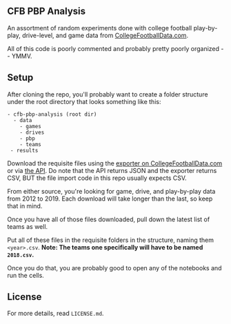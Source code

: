 CFB PBP Analysis
---

An assortment of random experiments done with college football play-by-play, drive-level, and game data from [CollegeFootballData.com](https://collegefootballdata.com).

All of this code is poorly commented and probably pretty poorly organized -- YMMV.

## Setup

After cloning the repo, you'll probably want to create a folder structure under the root directory that looks something like this:
```
- cfb-pbp-analysis (root dir)
  - data
    - games
    - drives
    - pbp
    - teams
 - results
```

Download the requisite files using the [exporter on CollegeFootballData.com](https://collegefootballdata.com/exporter) or via [the API](https://api.collegefootballdata.com). Do note that the API returns JSON and the exporter returns CSV, BUT the file import code in this repo usually expects CSV.

From either source, you're looking for game, drive, and play-by-play data from 2012 to 2019. Each download will take longer than the last, so keep that in mind.

Once you have all of those files downloaded, pull down the latest list of teams as well.

Put all of these files in the requisite folders in the structure, naming them `<year>.csv`. **Note: The teams one specifically will have to be named `2018.csv`.**

Once you do that, you are probably good to open any of the notebooks and run the cells.

## License

For more details, read `LICENSE.md`.
